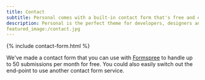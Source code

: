 ```yaml
---
title: Contact
subtitle: Personal comes with a built-in contact form that's free and easy to set up.
description: Personal is the perfect theme for developers, designers and other creatives.
featured_image:/contact.jpg
---
```


{% include contact-form.html %}

We've made a contact form that you can use with [Formspree](https://formspree.io/create/jekyllthemes) to handle up to 50 submissions per month for free. You could also easily switch out the end-point to use another contact form service.

